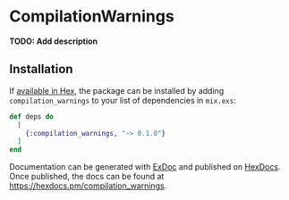 # CompilationWarnings

**TODO: Add description**

## Installation

If [available in Hex](https://hex.pm/docs/publish), the package can be installed
by adding `compilation_warnings` to your list of dependencies in `mix.exs`:

```elixir
def deps do
  [
    {:compilation_warnings, "~> 0.1.0"}
  ]
end
```

Documentation can be generated with [ExDoc](https://github.com/elixir-lang/ex_doc)
and published on [HexDocs](https://hexdocs.pm). Once published, the docs can
be found at <https://hexdocs.pm/compilation_warnings>.

